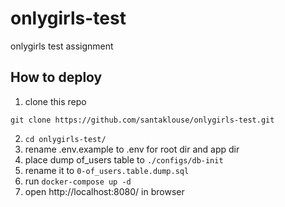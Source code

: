 # onlygirls-test
onlygirls test assignment

## How to deploy

1. clone this repo

```
git clone https://github.com/santaklouse/onlygirls-test.git
```
2. `cd onlygirls-test/`
3. rename .env.example to .env for root dir and app dir 
4. place dump of_users table to `./configs/db-init`
5. rename it to `0-of_users.table.dump.sql`
6. run `docker-compose up -d`
7. open http://localhost:8080/ in browser

[//]: # (TODO: add dummy data for db in order to allow it deploy on PwD service)
[//]: # (Try it on Play with Docker playground)
[//]: # ([![Try in PWD]&#40;https://raw.githubusercontent.com/play-with-docker/stacks/master/assets/images/button.png&#41;]&#40;https://labs.play-with-docker.com/?stack=https://raw.githubusercontent.com/santaklouse/onlygirls-test/main/docker-compose.yml&#41;)

